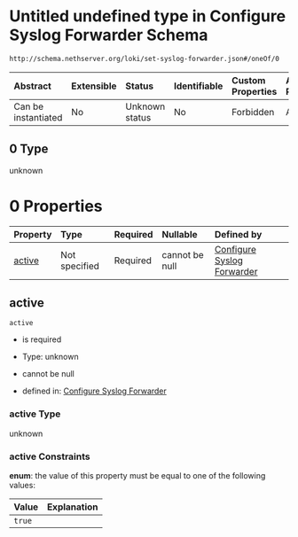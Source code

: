 # Untitled undefined type in Configure Syslog Forwarder Schema

```txt
http://schema.nethserver.org/loki/set-syslog-forwarder.json#/oneOf/0
```



| Abstract            | Extensible | Status         | Identifiable | Custom Properties | Additional Properties | Access Restrictions | Defined In                                                                           |
| :------------------ | :--------- | :------------- | :----------- | :---------------- | :-------------------- | :------------------ | :----------------------------------------------------------------------------------- |
| Can be instantiated | No         | Unknown status | No           | Forbidden         | Allowed               | none                | [set-syslog-forwarder.json\*](loki/set-syslog-forwarder.json "open original schema") |

## 0 Type

unknown

# 0 Properties

| Property          | Type          | Required | Nullable       | Defined by                                                                                                                                                               |
| :---------------- | :------------ | :------- | :------------- | :----------------------------------------------------------------------------------------------------------------------------------------------------------------------- |
| [active](#active) | Not specified | Required | cannot be null | [Configure Syslog Forwarder](set-syslog-forwarder-oneof-0-properties-active.md "http://schema.nethserver.org/loki/set-syslog-forwarder.json#/oneOf/0/properties/active") |

## active



`active`

* is required

* Type: unknown

* cannot be null

* defined in: [Configure Syslog Forwarder](set-syslog-forwarder-oneof-0-properties-active.md "http://schema.nethserver.org/loki/set-syslog-forwarder.json#/oneOf/0/properties/active")

### active Type

unknown

### active Constraints

**enum**: the value of this property must be equal to one of the following values:

| Value  | Explanation |
| :----- | :---------- |
| `true` |             |

